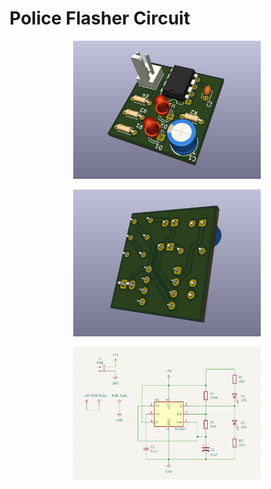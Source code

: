 # Police Flasher Circuit

<p align="center">
  <img src="images/board_front.png" width="300">
</p>

<p align="center">
  <img src="images/board_back.png" width="300">
</p>

<p align="center">
  <img src="images/schematic.png" width="300">
</p>
